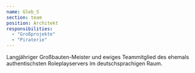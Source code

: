 ```yaml
---
name: Gleb_S
section: team
position: Architekt
responsibilities:
  - "Großprojekte"
  - "Piraterie"
---
```

Langjähriger Großbauten-Meister und ewiges Teammitglied des ehemals
authentischsten Roleplayservers im deutschsprachigen Raum.
